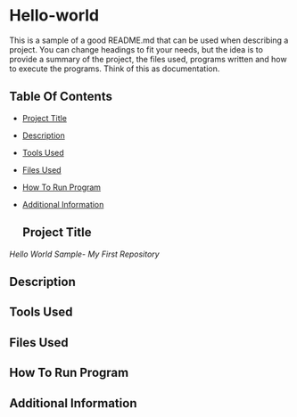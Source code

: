 # Hello-world

This is a sample of a good README.md that can be used when describing a project. You can change headings to fit your needs, but the idea is to provide a summary of the project, the files used, programs written and how to execute the programs. Think of this as documentation.   

## Table Of Contents 
- [Project Title](#Project-Title)  
- [Description](#Description)  
- [Tools Used](#Tools-Used)  
- [Files Used](#Files-Used)  
- [How To Run Program](#How-To-Run-Program)  
- [Additional Information](#Additional-Information)

  ## Project Title  
*Hello World Sample- My First Repository*   

  ## Description  

  ## Tools Used   

  ## Files Used  

  ## How To Run Program  

  ## Additional Information   
